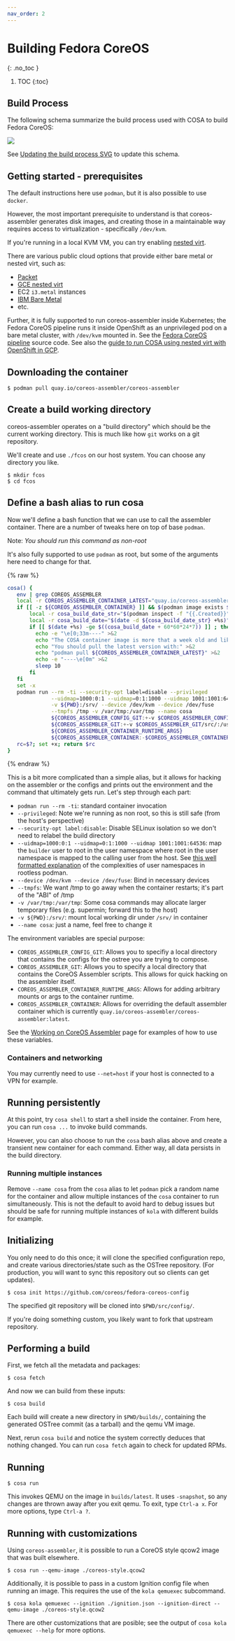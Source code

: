 ```yaml
---
nav_order: 2
---
```


# Building Fedora CoreOS
{: .no_toc }

1. TOC
{:toc}

## Build Process

The following schema summarize the build process used with COSA to build Fedora
CoreOS:

<!-- The path to this SVG is fixed here to make sure that it is correctly
displayed both on the coreos.github.io website rendered by Jekyll and on
github.com while browsing the repository view. The main downside here is that
this will not be updated for branches -->
<img src="https://coreos.github.io/coreos-assembler/build-process.svg?sanitize=true">

See [Updating the build process SVG](build-process-mermaid.md) to update this
schema.

## Getting started - prerequisites

The default instructions here use `podman`, but it is also possible to use
`docker`.

However, the most important prerequisite to understand is that coreos-assembler
generates disk images, and creating those in a maintainable way requires access
to virtualization - specifically `/dev/kvm`.

If you're running in a local KVM VM, you can try enabling [nested virt](https://docs.fedoraproject.org/en-US/quick-docs/using-nested-virtualization-in-kvm/).

There are various public cloud options that provide either bare metal or nested
virt, such as:

- [Packet](https://www.packet.com/)
- [GCE nested virt](https://cloud.google.com/compute/docs/instances/enable-nested-virtualization-vm-instances)
- EC2 `i3.metal` instances
- [IBM Bare Metal](https://www.ibm.com/cloud/bare-metal-servers)
- etc.

Further, it is fully supported to run coreos-assembler inside Kubernetes; the
Fedora CoreOS pipeline runs it inside OpenShift as an unprivileged pod on a
bare metal cluster, with `/dev/kvm` mounted in.  See the [Fedora CoreOS
pipeline](https://github.com/coreos/fedora-coreos-pipeline) source code. See
also the [guide to run COSA using nested virt with OpenShift in GCP](working.md#running-cosa-in-openshift-on-google-compute-platform).

## Downloading the container

```
$ podman pull quay.io/coreos-assembler/coreos-assembler
```

## Create a build working directory

coreos-assembler operates on a "build directory" which should be
the current working directory.  This is much like how `git` works
on a git repository.

We'll create and use `./fcos` on our host system.
You can choose any directory you like.

```
$ mkdir fcos
$ cd fcos
```

## Define a bash alias to run cosa

Now we'll define a bash function that we can use to call the assembler
container.  There are a number of tweaks here on top of base `podman`.

Note: *You should run this command as non-root*

It's also fully supported to use `podman` as root, but some of the arguments
here need to change for that.

{% raw %}
```sh
cosa() {
   env | grep COREOS_ASSEMBLER
   local -r COREOS_ASSEMBLER_CONTAINER_LATEST="quay.io/coreos-assembler/coreos-assembler:latest"
   if [[ -z ${COREOS_ASSEMBLER_CONTAINER} ]] && $(podman image exists ${COREOS_ASSEMBLER_CONTAINER_LATEST}); then
       local -r cosa_build_date_str="$(podman inspect -f "{{.Created}}" ${COREOS_ASSEMBLER_CONTAINER_LATEST} | awk '{print $1}')"
       local -r cosa_build_date="$(date -d ${cosa_build_date_str} +%s)"
       if [[ $(date +%s) -ge $((cosa_build_date + 60*60*24*7)) ]] ; then
         echo -e "\e[0;33m----" >&2
         echo "The COSA container image is more that a week old and likely outdated." >&2
         echo "You should pull the latest version with:" >&2
         echo "podman pull ${COREOS_ASSEMBLER_CONTAINER_LATEST}" >&2
         echo -e "----\e[0m" >&2
         sleep 10
       fi
   fi
   set -x
   podman run --rm -ti --security-opt label=disable --privileged                                    \
              --uidmap=1000:0:1 --uidmap=0:1:1000 --uidmap 1001:1001:64536                          \
              -v ${PWD}:/srv/ --device /dev/kvm --device /dev/fuse                                  \
              --tmpfs /tmp -v /var/tmp:/var/tmp --name cosa                                         \
              ${COREOS_ASSEMBLER_CONFIG_GIT:+-v $COREOS_ASSEMBLER_CONFIG_GIT:/srv/src/config/:ro}   \
              ${COREOS_ASSEMBLER_GIT:+-v $COREOS_ASSEMBLER_GIT/src/:/usr/lib/coreos-assembler/:ro}  \
              ${COREOS_ASSEMBLER_CONTAINER_RUNTIME_ARGS}                                            \
              ${COREOS_ASSEMBLER_CONTAINER:-$COREOS_ASSEMBLER_CONTAINER_LATEST} "$@"
   rc=$?; set +x; return $rc
}
```
{% endraw %}

This is a bit more complicated than a simple alias, but it allows for
hacking on the assembler or the configs and prints out the environment and
the command that ultimately gets run. Let's step through each part:

- `podman run --rm -ti`: standard container invocation
- `--privileged`: Note we're running as non root, so this is still safe (from the host's perspective)
- `--security-opt label:disable`: Disable SELinux isolation so we don't need to relabel the build directory
- `--uidmap=1000:0:1 --uidmap=0:1:1000 --uidmap 1001:1001:64536`: map the `builder` user to root in the user namespace where root in the user namespace is mapped to the calling user from the host. See [this well formatted explanation](https://github.com/debarshiray/toolbox/commit/cfcf4eb31e14b3a300804840d315c62bc32e15ae) of the complexities of user namespaces in rootless podman.
- `--device /dev/kvm --device /dev/fuse`: Bind in necessary devices
- `--tmpfs`: We want /tmp to go away when the container restarts; it's part of the "ABI" of /tmp
- `-v /var/tmp:/var/tmp`: Some cosa commands may allocate larger temporary files (e.g. supermin; forward this to the host)
- `-v ${PWD}:/srv/`: mount local working dir under `/srv/` in container
- `--name cosa`: just a name, feel free to change it

The environment variables are special purpose:

- `COREOS_ASSEMBLER_CONFIG_GIT`: Allows you to specifiy a local directory that
  contains the configs for the ostree you are trying to compose.
- `COREOS_ASSEMBLER_GIT`: Allows you to specify a local directory that contains
  the CoreOS Assembler scripts. This allows for quick hacking on the assembler
  itself.
- `COREOS_ASSEMBLER_CONTAINER_RUNTIME_ARGS`: Allows for adding arbitrary mounts
  or args to the container runtime.
- `COREOS_ASSEMBLER_CONTAINER`: Allows for overriding the default assembler
  container which is currently
  `quay.io/coreos-assembler/coreos-assembler:latest`.

See the [Working on CoreOS Assembler](devel.md) page for examples of how
to use these variables.

### Containers and networking

You may currently need to use `--net=host` if your host is connected to a VPN
for example.

## Running persistently

At this point, try `cosa shell` to start a shell inside the container. From
here, you can run `cosa ...` to invoke build commands.

However, you can also choose to run the `cosa` bash alias above and create a
transient new container for each command. Either way, all data persists in the
build directory.

### Running multiple instances

Remove `--name cosa` from the `cosa` alias to let `podman` pick a random name
for the container and allow multiple instances of the `cosa` container to run
simultaneously. This is not the default to avoid hard to debug issues but should
be safe for running multiple instances of `kola` with different builds for
example.

## Initializing

You only need to do this once; it will clone the specified configuration repo,
and create various directories/state such as the OSTree repository. (For
production, you will want to sync this repository out so clients can get
updates).

```
$ cosa init https://github.com/coreos/fedora-coreos-config
```

The specified git repository will be cloned into `$PWD/src/config/`.

If you're doing something custom, you likely want to fork that upstream
repository.

## Performing a build

First, we fetch all the metadata and packages:

```
$ cosa fetch
```

And now we can build from these inputs:

```
$ cosa build
```

Each build will create a new directory in `$PWD/builds/`, containing the
generated OSTree commit (as a tarball) and the qemu VM image.

Next, rerun `cosa build` and notice the system correctly
deduces that nothing changed.  You can run `cosa fetch`
again to check for updated RPMs.

## Running

```
$ cosa run
```

This invokes QEMU on the image in `builds/latest`.  It uses `-snapshot`,
so any changes are thrown away after you exit qemu.  To exit, type
`Ctrl-a x`.  For more options, type `Ctrl-a ?`.

## Running with customizations

Using `coreos-assembler`, it is possible to run a CoreOS style qcow2 image
that was built elsewhere.

```
$ cosa run --qemu-image ./coreos-style.qcow2
```

Additionally, it is possible to pass in a custom Ignition config file when
running an image.  This requires the use of the `kola qemuexec` subcommand.

```
$ cosa kola qemuexec --ignition ./ignition.json --ignition-direct --qemu-image ./coreos-style.qcow2
```

There are other customizations that are posible; see the output of `cosa kola qemuexec --help`
for more options.
